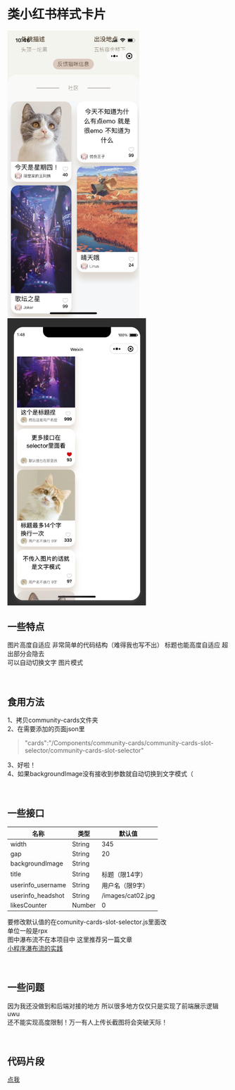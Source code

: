 类小红书样式卡片
====
<img src="https://github.com/itsdapi/Redbook-like-cards/blob/main/images/preview.jpg" width="300"><img src="https://github.com/itsdapi/Redbook-like-cards/blob/main/images/preview2.jpeg" width="315">

一些特点
----
图片高度自适应 非常简单的代码结构（难得我也写不出） 标题也能高度自适应 超出部分会隐去<br>
可以自动切换文字 图片模式<br><br><br>

食用方法
----

1、拷贝community-cards文件夹<br>
2、在需要添加的页面json里<br>
>"cards":"/Components/community-cards/community-cards-slot-selector/community-cards-slot-selector"<br>

3、好啦！<br>
4、如果backgroundImage没有接收到参数就自动切换到文字模式（<br><br><br>

一些接口
----

|名称|类型|默认值|
|---|----|-----|
|width|String|345|
|gap|String|20|
|backgroundImage|String| |
|title|String|标题（限14字）|
|userinfo_username|String|用户名（限9字）|
|userinfo_headshot|String|/images/cat02.jpg|
|likesCounter|Number|0|


要修改默认值的在comunity-cards-slot-selector.js里面改<br>
单位一般是rpx<br>
图中瀑布流不在本项目中 这里推荐另一篇文章<br>
[小程序瀑布流的实践](https://segmentfault.com/a/1190000022415428)<br><br><br>

一些问题
----
因为我还没做到和后端对接的地方 所以很多地方仅仅只是实现了前端展示逻辑uwu<br>
还不能实现高度限制！万一有人上传长截图将会突破天际！<br><br><br>


代码片段
----
[点我](https://developers.weixin.qq.com/s/uqXBsJmO7hyA)
